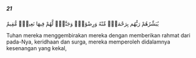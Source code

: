 ##### 21

<span class="ayah">يُبَشِّرُهُمْ رَبُّهُم بِرَحْمَةٍۢ مِّنْهُ وَرِضْوَٰنٍۢ وَجَنَّٰتٍۢ لَّهُمْ فِيهَا نَعِيمٌۭ مُّقِيمٌ</span>

<span class="ayah_translation">Tuhan mereka menggembirakan mereka dengan memberikan rahmat dari pada-Nya, keridhaan dan surga, mereka memperoleh didalamnya kesenangan yang kekal,</span>
